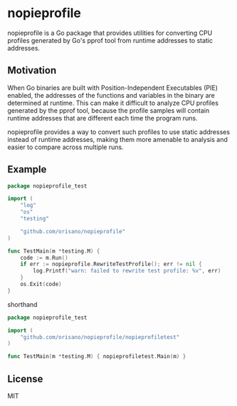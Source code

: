 # nopieprofile
nopieprofile is a Go package that provides utilities for converting CPU profiles generated by Go's pprof tool from runtime addresses to static addresses.

## Motivation
When Go binaries are built with Position-Independent Executables (PIE) enabled, the addresses of the functions and variables in the binary are determined at runtime. This can make it difficult to analyze CPU profiles generated by the pprof tool, because the profile samples will contain runtime addresses that are different each time the program runs.

nopieprofile provides a way to convert such profiles to use static addresses instead of runtime addresses, making them more amenable to analysis and easier to compare across multiple runs.

## Example
```go
package nopieprofile_test

import (
	"log"
	"os"
	"testing"

	"github.com/orisano/nopieprofile"
)

func TestMain(m *testing.M) {
	code := m.Run()
	if err := nopieprofile.RewriteTestProfile(); err != nil {
		log.Printf("warn: failed to rewrite test profile: %v", err)
	}
	os.Exit(code)
}
```

shorthand
```go
package nopieprofile_test

import (
	"github.com/orisano/nopieprofile/nopieprofiletest"
)

func TestMain(m *testing.M) { nopieprofiletest.Main(m) }
```

## License
MIT
